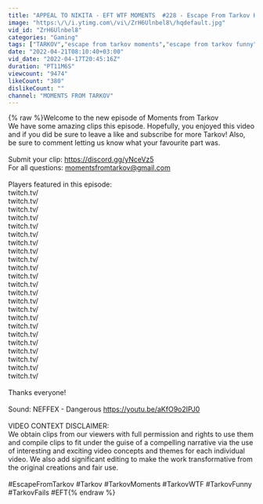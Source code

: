 ```yaml
---
title: "APPEAL TO NIKITA - EFT WTF MOMENTS  #228 - Escape From Tarkov Highlights"
image: "https:\/\/i.ytimg.com\/vi\/ZrH6Ulnbel8\/hqdefault.jpg"
vid_id: "ZrH6Ulnbel8"
categories: "Gaming"
tags: ["TARKOV","escape from tarkov moments","escape from tarkov funny"]
date: "2022-04-21T08:10:40+03:00"
vid_date: "2022-04-17T20:45:16Z"
duration: "PT11M6S"
viewcount: "9474"
likeCount: "380"
dislikeCount: ""
channel: "MOMENTS FROM TARKOV"
---
```

{% raw %}Welcome to the new episode of Moments from Tarkov <br />We have some amazing clips this episode. Hopefully, you enjoyed this video and if you did be sure to leave a like and subscribe for more Tarkov! Also, be sure to comment letting us know what your favourite part was. <br /><br />Submit your clip: <a rel="nofollow" target="blank" href="https://discord.gg/yNceVz5">https://discord.gg/yNceVz5</a><br />For all questions: momentsfromtarkov@gmail.com<br /><br />Players featured in this episode:<br />twitch.tv/<br />twitch.tv/<br />twitch.tv/<br />twitch.tv/<br />twitch.tv/<br />twitch.tv/<br />twitch.tv/<br />twitch.tv/<br />twitch.tv/<br />twitch.tv/<br />twitch.tv/<br />twitch.tv/<br />twitch.tv/<br />twitch.tv/<br />twitch.tv/<br />twitch.tv/<br />twitch.tv/<br />twitch.tv/<br />twitch.tv/<br />twitch.tv/<br />twitch.tv/<br />twitch.tv/<br />twitch.tv/<br /><br />Thanks everyone!<br /><br />Sound: NEFFEX - Dangerous <a rel="nofollow" target="blank" href="https://youtu.be/aKfO9o2IPJ0">https://youtu.be/aKfO9o2IPJ0</a><br /><br />VIDEO CONTEXT DISCLAIMER:<br />We obtain clips from our viewers with full permission and rights to use them and compile clips to fit under the guise of a compelling narrative via the use of interesting and exciting video concepts and themes for each individual video. We also add significant editing to make the work transformative from the original creations and fair use.<br /><br />#EscapeFromTarkov #Tarkov #TarkovMoments #TarkovWTF #TarkovFunny #TarkovFails #EFT{% endraw %}
